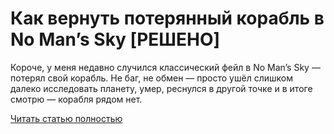 # Как вернуть потерянный корабль в No Man’s Sky [РЕШЕНО]



Короче, у меня недавно случился классический фейл в No Man’s Sky — потерял свой корабль. Не баг, не обмен — просто ушёл слишком далеко исследовать планету, умер, реснулся в другой точке и в итоге смотрю — корабля рядом нет.

[Читать статью полностью](https://xyberbara.com/gaming/kak-vernut-poteryannyy-korabl-v-no-mans-sky/)
